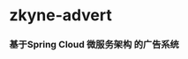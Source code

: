 # zkyne-advert
### 基于Spring Cloud 微服务架构 的广告系统
[1]: https://coding.imooc.com/class/310.html	"基于 Spring Cloud 微服务架构下广告系统设计与实现"

